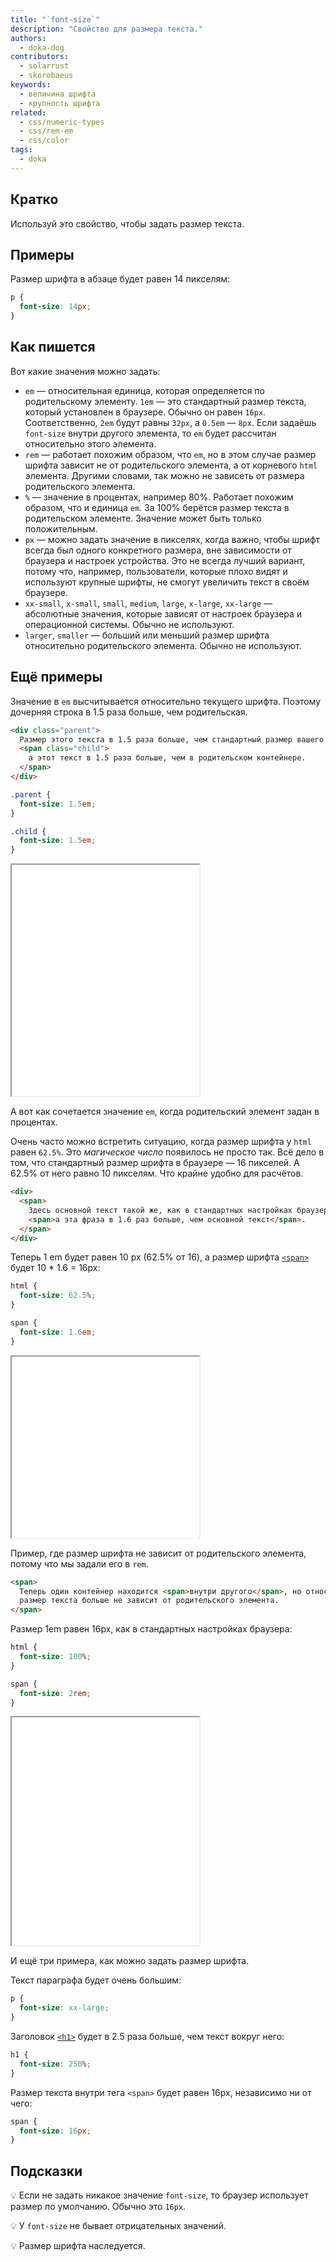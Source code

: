 ```yaml
---
title: "`font-size`"
description: "Свойство для размера текста."
authors:
  - doka-dog
contributors:
  - solarrust
  - skorobaeus
keywords:
  - величина шрифта
  - крупность шрифта
related:
  - css/numeric-types
  - css/rem-em
  - css/color
tags:
  - doka
---
```


## Кратко

Используй это свойство, чтобы задать размер текста.

## Примеры

Размер шрифта в абзаце будет равен 14 пикселям:

```css
p {
  font-size: 14px;
}
```

## Как пишется

Вот какие значения можно задать:

- `em` — относительная единица, которая определяется по родительскому элементу. `1em` — это стандартный размер текста, который установлен в браузере. Обычно он равен `16px`. Соответственно, `2em` будут равны `32px`, а `0.5em` — `8px`. Если задаёшь `font-size` внутри другого элемента, то `em` будет рассчитан относительно этого элемента.
- `rem` — работает похожим образом, что `em`, но в этом случае размер шрифта зависит не от родительского элемента, а от корневого `html` элемента. Другими словами, так можно не зависеть от размера родительского элемента.
- `%` — значение в процентах, например 80%. Работает похожим образом, что и единица `em`. За 100% берётся размер текста в родительском элементе. Значение может быть только положительным.
- `px` — можно задать значение в пикселях, когда важно, чтобы шрифт всегда был одного конкретного размера, вне зависимости от браузера и настроек устройства. Это не всегда лучший вариант, потому что, например, пользователи, которые плохо видят и используют крупные шрифты, не смогут увеличить текст в своём браузере.
- `xx-small`, `x-small`, `small`, `medium`, `large`, `x-large`, `xx-large` — абсолютные значения, которые зависят от настроек браузера и операционной системы. Обычно не используют.
- `larger`, `smaller` — больший или меньший размер шрифта относительно родительского элемента. Обычно не используют.

## Ещё примеры

Значение в `em` высчитывается относительно текущего шрифта. Поэтому дочерняя строка в 1.5 раза больше, чем родительская.

```html
<div class="parent">
  Размер этого текста в 1.5 раза больше, чем стандартный размер вашего браузера,
  <span class="child">
    а этот текст в 1.5 раза больше, чем в родительском контейнере.
  </span>
</div>
```

```css
.parent {
  font-size: 1.5em;
}

.child {
  font-size: 1.5em;
}
```

<iframe title="Размер шрифта в em" src="demos/em/" height="370"></iframe>

А вот как сочетается значение `em`, когда родительский элемент задан в процентах.

Очень часто можно встретить ситуацию, когда размер шрифта у `html` равен `62.5%`. Это _магическое число_ появилось не просто так. Всё дело в том, что стандартный размер шрифта в браузере — 16 пикселей. А 62.5% от него равно 10 пикселям. Что крайне удобно для расчётов.

```html
<div>
  <span>
    Здесь основной текст такой же, как в стандартных настройках браузера,
    <span>а эта фраза в 1.6 раз больше, чем основной текст</span>.
  </span>
</div>
```

Теперь 1 em будет равен 10 px (62.5% от 16), а размер шрифта [`<span>`](/html/span/) будет 10 * 1.6 = 16px:

```css
html {
  font-size: 62.5%;
}

span {
  font-size: 1.6em;
}
```

<iframe title="Размер шрифта в em" src="demos/em-2/" height="290"></iframe>

Пример, где размер шрифта не зависит от родительского элемента, потому что мы задали его в `rem`.

```html
<span>
  Теперь один контейнер находится <span>внутри другого</span>, но относительный
  размер текста больше не зависит от родительского элемента.
</span>
```

Размер 1em равен 16px, как в стандартных настройках браузера:

```css
html {
  font-size: 100%;
}

span {
  font-size: 2rem;
}
```

<iframe title="Размер шрифта в rem" src="demos/rem/" height="365"></iframe>

И ещё три примера, как можно задать размер шрифта.

Текст параграфа будет очень большим:

```css
p {
  font-size: xx-large;
}
```

Заголовок [`<h1>`](/html/h1-h6/) будет в 2.5 раза больше, чем текст вокруг него:

```css
h1 {
  font-size: 250%;
}
```

Размер текста внутри тега `<span>` будет равен 16px, независимо ни от чего:

```css
span {
  font-size: 16px;
}
```

## Подсказки

💡 Если не задать никакое значение `font-size`, то браузер использует размер по умолчанию. Обычно это `16px`.

💡 У `font-size` не бывает отрицательных значений.

💡 Размер шрифта наследуется.
